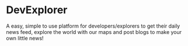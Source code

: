 # DevExplorer

A easy, simple to use platform for developers/explorers to get their daily news feed, explore the world with our maps and post blogs to make your own little news!
